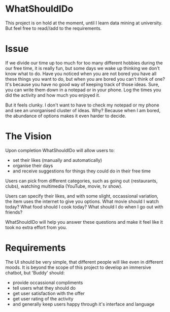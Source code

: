 # WhatShouldIDo
This project is on hold at the moment, until I learn data mining at university. But feel free to read//add to the requirements.

# Issue
If we divide our time up too much for too many different hobbies during the our free time, it is really fun, but some days we wake up thinking we don't know what to do.
Have you noticed when you are not bored you have all these things you want to do, but when you are bored you can't think of one?
It's because you have no good way of keeping track of those ideas.
Sure, you can write them down in a notepad or in your phone. Log the times you did the activity and how much you enjoyed it.

But it feels clunky. I don't want to have to check my notepad or my phone and see an unorganised cluster of ideas.
Why? Because when I am bored, the abundance of options makes it even harder to decide.

# The Vision
Upon completion WhatShouldIDo will allow users to:
- set their likes (manually and automatically)
- organise their days
- and receive suggestions for things they could do in their free time

Users can pick from different categories, such as going out (restaurants, clubs), watching multimedia (YouTube, movie, tv show).

Users can specify their likes, and with some slight, occassional variation, the item uses the internet to give you options.
What movie should I watch today?
What food should I cook today?
What should I do when I go out with friends?

WhatShouldIDo will help you answer these questions and make it feel like it took no extra effort from you.

# Requirements
The UI should be very simple, that different people will like even in different moods.
It is beyond the scope of this project to develop an immersive chatbot, but 'Buddy' should:
- provide occassional compliments
- tell users what they should do
- get user satisfaction with the offer
- get user rating of the activity
- and generally keep users happy through it's interface and language
